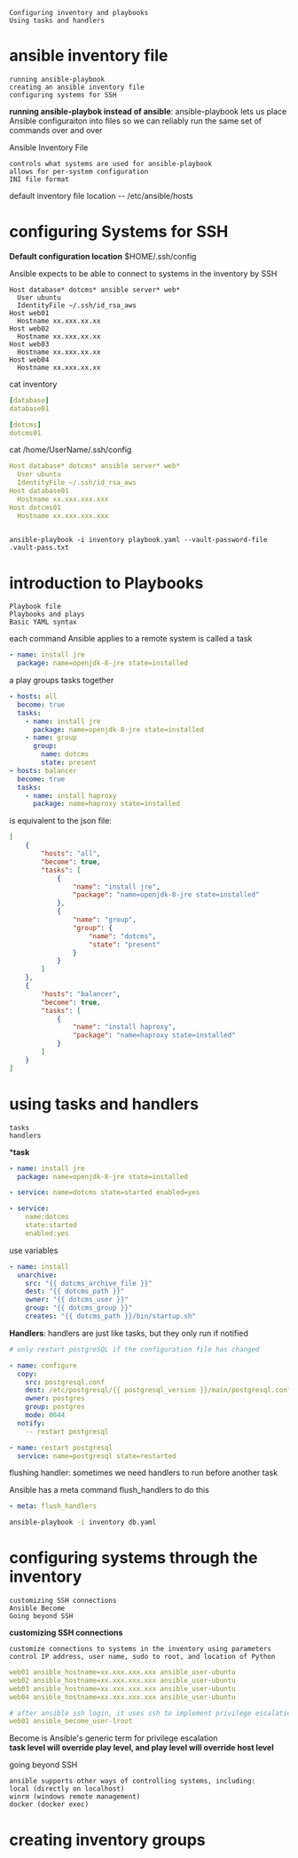 

```
Configuring inventory and playbooks
Using tasks and handlers
```

# ansible inventory file

```
running ansible-playbook
creating an ansible inventory file
configuring systems for SSH
```

**running ansible-playbok instead of ansible**: ansible-playbook lets us place Ansible configuraiton into files so we can reliably run the same set of commands over and over


Ansible Inventory File
```
controls what systems are used for ansible-playbook
allows for per-system configuration
INI file format
```

default inventory file location -- /etc/ansible/hosts

# configuring Systems for SSH

**Default configuration location** $HOME/.ssh/config

Ansible expects to be able to connect to systems in the inventory by SSH

```
Host database* dotcms* ansible server* web*
  User ubuntu
  IdentityFile ~/.ssh/id_rsa_aws
Host web01
  Hostname xx.xxx.xx.xx
Host web02
  Hostname xx.xxx.xx.xx
Host web03
  Hostname xx.xxx.xx.xx
Host web04
  Hostname xx.xxx.xx.xx    
```

cat inventory
```yaml
[database]
database01

[dotcms]
dotcms01
```

cat /home/UserName/.ssh/config
```yaml
Host database* dotcms* ansible server* web*
  User ubuntu
  IdentityFile ~/.ssh/id_rsa_aws
Host database01
  Hostname xx.xxx.xxx.xxx
Host dotcms01
  Hostname xx.xxx.xxx.xxx
 
```

```
ansible-playbook -i inventory playbook.yaml --vault-password-file .vault-pass.txt
```


# introduction to Playbooks

```
Playbook file
Playbooks and plays
Basic YAML syntax
```

each command Ansible applies to a remote system is called a task
```yaml
- name: install jre
  package: name=openjdk-8-jre state=installed
```

a play groups tasks together
```yaml
- hosts: all
  become: true
  tasks:
    - name: install jre
      package: name=openjdk-8-jre state=installed
    - name: group
      group:
        name: dotcms
        state: present
- hosts: balancer  
  become: true
  tasks:
    - name: install haproxy
      package: name=haproxy state=installed      
```

is equivalent to the json file:

```json
[
	{
		"hosts": "all",
		"become": true,
		"tasks": [
			{
				"name": "install jre",
				"package": "name=openjdk-8-jre state=installed"
			},
			{
				"name": "group",
				"group": {
					"name": "dotcms",
					"state": "present"
				}
			}
		]
	},
	{
		"hosts": "balancer",
		"become": true,
		"tasks": [
			{
				"name": "install haproxy",
				"package": "name=haproxy state=installed"
			}
		]
	}
]
```

# using tasks and handlers

```
tasks 
handlers
```

***task**


```yaml
- name: install jre
  package: name=openjdk-8-jre state=installed
```

```yaml
- service: name=dotcms state=started enabled=yes
```

```yaml
- service: 
    name:dotcms
    state:started
    enabled:yes
```

use variables
```yaml
- name: install
  unarchive:
    src: "{{ dotcms_archive_file }}"
    dest: "{{ dotcms_path }}"
    owner: "{{ dotcms_user }}"
    group: "{{ dotcms_group }}"
    creates: "{{ dotcms_path }}/bin/startup.sh"

```

**Handlers**: handlers are just like tasks, but they only run if notified
```yaml
# only restart postgreSQL if the configuration file has changed

- name: configure
  copy:
    src: postgresql.conf
    dest: /etc/postgresql/{{ postgresql_version }}/main/postgresql.conf
    owner: postgres
    group: postgres
    mode: 0644
  notify:
    -- restart postgresql  

- name: restart postgresql
  service: name=postgresql state=restarted

```

flushing handler: sometimes we need handlers to run before another task   

Ansible has a meta command flush_handlers to do this
```yaml
- meta: flush_handlers
```

```sh
ansible-playbook -i inventory db.yaml
```

# configuring systems through the inventory   

```
customizing SSH connections
Ansible Become
Going beyond SSH
```

**customizing SSH connections**
```
customize connections to systems in the inventory using parameters
control IP address, user name, sudo to root, and location of Python
```

```yaml
web01 ansible_hostname=xx.xxx.xxx.xxx ansible_user-ubuntu
web02 ansible_hostname=xx.xxx.xxx.xxx ansible_user-ubuntu
web03 ansible_hostname=xx.xxx.xxx.xxx ansible_user-ubuntu
web04 ansible_hostname=xx.xxx.xxx.xxx ansible_user-ubuntu

# after ansible ssh login, it uses ssh to implement privilege escalation
web01 ansible_become_user-lroot  

```

Become is Ansible's generic term for privilege escalation    
**task level will override play level, and play level will override host level**

going beyond SSH
```
ansible supports other ways of controlling systems, including:
local (directly on localhost)
winrm (windows remote management)
docker (docker exec)
```

# creating inventory groups    



